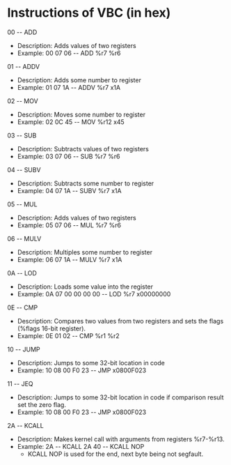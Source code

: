 # Instructions of VBC (in hex)
00 -- ADD
  - Description:
    Adds values of two registers
  - Example:
    00 07 06 -- ADD %r7 %r6

01 -- ADDV
  - Description:
    Adds some number to register
  - Example:
    01 07 1A -- ADDV %r7 x1A

02 -- MOV
  - Description:
    Moves some number to register
  - Example:
    02 0C 45 -- MOV %r12 x45

03 -- SUB
  - Description:
    Subtracts values of two registers
  - Example:
    03 07 06 -- SUB %r7 %r6

04 -- SUBV
  - Description:
    Subtracts some number to register
  - Example:
    04 07 1A -- SUBV %r7 x1A

05 -- MUL
  - Description:
    Adds values of two registers
  - Example:
    05 07 06 -- MUL %r7 %r6

06 -- MULV
  - Description:
    Multiples some number to register
  - Example:
    06 07 1A -- MULV %r7 x1A

0A -- LOD
  - Description:
    Loads some value into the register
  - Example:
    0A 07 00 00 00 00 -- LOD %r7 x00000000

0E -- CMP
  - Description:
    Compares two values from two registers and sets the flags (%flags 16-bit register).
  - Example:
    0E 01 02 -- CMP %r1 %r2

10 -- JUMP
  - Description:
    Jumps to some 32-bit location in code
  - Example:
    10 08 00 F0 23 -- JMP x0800F023

11 -- JEQ
  - Description:
    Jumps to some 32-bit location in code if comparison result set the zero flag.
  - Example:
    10 08 00 F0 23 -- JMP x0800F023

2A -- KCALL
  - Description:
    Makes kernel call with arguments from registers %r7-%r13.
  - Example:
    2A -- KCALL
    2A 40 -- KCALL NOP
    * KCALL NOP is used for the end, next byte being not segfault.

